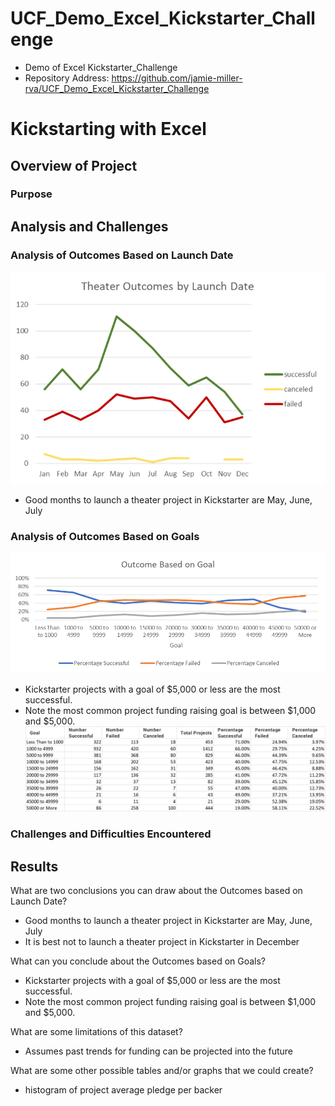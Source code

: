 # UCF_Demo_Excel_Kickstarter_Challenge
* Demo of Excel Kickstarter_Challenge
* Repository Address: https://github.com/jamie-miller-rva/UCF_Demo_Excel_Kickstarter_Challenge

# Kickstarting with Excel

## Overview of Project

### Purpose

## Analysis and Challenges

### Analysis of Outcomes Based on Launch Date
![Outcome Based on Launch Date](./Theater_Outcomes_by_Launch_Date.png)
* Good months to launch a theater project in Kickstarter are May, June, July

### Analysis of Outcomes Based on Goals
![Outcome Based on Goal](./Outcome_by_Goal.png)
* Kickstarter projects with a goal of $5,000 or less are the most successful.
* Note the most common project funding raising goal is between $1,000 and $5,000.
![Table of Outcome Based on Goal](./Table_Outcome_by_Goal.png)

### Challenges and Difficulties Encountered

## Results

What are two conclusions you can draw about the Outcomes based on Launch Date?
* Good months to launch a theater project in Kickstarter are May, June, July
* It is best not to launch a theater project in Kickstarter in December

What can you conclude about the Outcomes based on Goals?
* Kickstarter projects with a goal of $5,000 or less are the most successful.
* Note the most common project funding raising goal is between $1,000 and $5,000.

What are some limitations of this dataset?
* Assumes past trends for funding can be projected into the future

What are some other possible tables and/or graphs that we could create?
* histogram of project average pledge per backer

